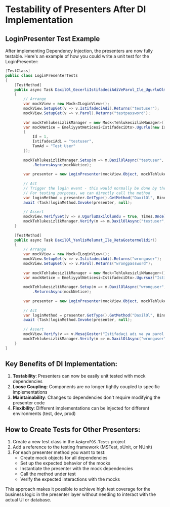 # Testability of Presenters After DI Implementation

## LoginPresenter Test Example

After implementing Dependency Injection, the presenters are now fully testable. Here's an example of how you could write a unit test for the LoginPresenter:

```csharp
[TestClass]
public class LoginPresenterTests
{
    [TestMethod]
    public async Task DaxilOl_GecerliIstifadeciAdiVeParol_Ile_UgurluOlmalidir()
    {
        // Arrange
        var mockView = new Mock<ILoginView>();
        mockView.SetupGet(v => v.IstifadeciAdi).Returns("testuser");
        mockView.SetupGet(v => v.Parol).Returns("testpassword");
        
        var mockTehlukesizlikManager = new Mock<TehlukesizlikManager>();
        var mockNetice = EmeliyyatNeticesi<IstifadeciDto>.Ugurlu(new IstifadeciDto 
        { 
            Id = 1, 
            IstifadeciAdi = "testuser", 
            TamAd = "Test User" 
        });
        
        mockTehlukesizlikManager.Setup(m => m.DaxilOlAsync("testuser", "testpassword"))
            .ReturnsAsync(mockNetice);
        
        var presenter = new LoginPresenter(mockView.Object, mockTehlukesizlikManager.Object);
        
        // Act
        // Trigger the login event - this would normally be done by the UI
        // For testing purposes, we can directly call the method
        var loginMethod = presenter.GetType().GetMethod("DaxilOl", BindingFlags.NonPublic | BindingFlags.Instance);
        await (Task)loginMethod.Invoke(presenter, null);
        
        // Assert
        mockView.VerifySet(v => v.UgurluDaxilOlundu = true, Times.Once);
        mockTehlukesizlikManager.Verify(m => m.DaxilOlAsync("testuser", "testpassword"), Times.Once);
    }
    
    [TestMethod]
    public async Task DaxilOl_YanlisMelumat_Ile_XetaGostermelidir()
    {
        // Arrange
        var mockView = new Mock<ILoginView>();
        mockView.SetupGet(v => v.IstifadeciAdi).Returns("wronguser");
        mockView.SetupGet(v => v.Parol).Returns("wrongpassword");
        
        var mockTehlukesizlikManager = new Mock<TehlukesizlikManager>();
        var mockNetice = EmeliyyatNeticesi<IstifadeciDto>.Ugursuz("İstifadəçi adı və ya parol yanlışdır");
        
        mockTehlukesizlikManager.Setup(m => m.DaxilOlAsync("wronguser", "wrongpassword"))
            .ReturnsAsync(mockNetice);
        
        var presenter = new LoginPresenter(mockView.Object, mockTehlukesizlikManager.Object);
        
        // Act
        var loginMethod = presenter.GetType().GetMethod("DaxilOl", BindingFlags.NonPublic | BindingFlags.Instance);
        await (Task)loginMethod.Invoke(presenter, null);
        
        // Assert
        mockView.Verify(v => v.MesajGoster("İstifadəçi adı və ya parol yanlışdır"), Times.Once);
        mockTehlukesizlikManager.Verify(m => m.DaxilOlAsync("wronguser", "wrongpassword"), Times.Once);
    }
}
```

## Key Benefits of DI Implementation:

1. **Testability**: Presenters can now be easily unit tested with mock dependencies
2. **Loose Coupling**: Components are no longer tightly coupled to specific implementations
3. **Maintainability**: Changes to dependencies don't require modifying the presenter code
4. **Flexibility**: Different implementations can be injected for different environments (test, dev, prod)

## How to Create Tests for Other Presenters:

1. Create a new test class in the `AzAgroPOS.Tests` project
2. Add a reference to the testing framework (MSTest, xUnit, or NUnit)
3. For each presenter method you want to test:
   - Create mock objects for all dependencies
   - Set up the expected behavior of the mocks
   - Instantiate the presenter with the mock dependencies
   - Call the method under test
   - Verify the expected interactions with the mocks

This approach makes it possible to achieve high test coverage for the business logic in the presenter layer without needing to interact with the actual UI or database.